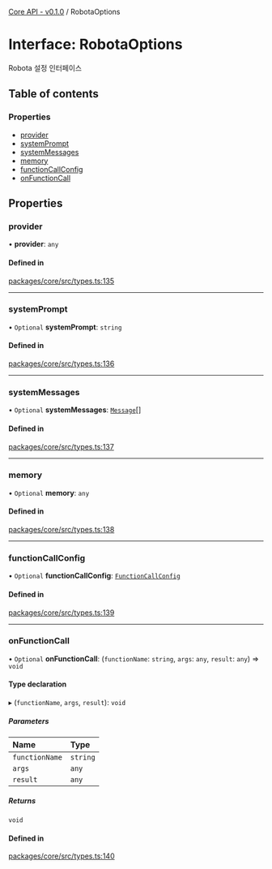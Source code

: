 [Core API - v0.1.0](/api-reference/core/) / RobotaOptions

# Interface: RobotaOptions

Robota 설정 인터페이스

## Table of contents

### Properties

- [provider](#provider)
- [systemPrompt](#systemprompt)
- [systemMessages](#systemmessages)
- [memory](#memory)
- [functionCallConfig](#functioncallconfig)
- [onFunctionCall](#onfunctioncall)

## Properties

### <a id="provider" name="provider"></a> provider

• **provider**: `any`

#### Defined in

[packages/core/src/types.ts:135](https://github.com/robotaio/robota/blob/main/packages/core/src/types.ts#L135)

___

### <a id="systemprompt" name="systemprompt"></a> systemPrompt

• `Optional` **systemPrompt**: `string`

#### Defined in

[packages/core/src/types.ts:136](https://github.com/robotaio/robota/blob/main/packages/core/src/types.ts#L136)

___

### <a id="systemmessages" name="systemmessages"></a> systemMessages

• `Optional` **systemMessages**: [`Message`](Message.md)[]

#### Defined in

[packages/core/src/types.ts:137](https://github.com/robotaio/robota/blob/main/packages/core/src/types.ts#L137)

___

### <a id="memory" name="memory"></a> memory

• `Optional` **memory**: `any`

#### Defined in

[packages/core/src/types.ts:138](https://github.com/robotaio/robota/blob/main/packages/core/src/types.ts#L138)

___

### <a id="functioncallconfig" name="functioncallconfig"></a> functionCallConfig

• `Optional` **functionCallConfig**: [`FunctionCallConfig`](FunctionCallConfig.md)

#### Defined in

[packages/core/src/types.ts:139](https://github.com/robotaio/robota/blob/main/packages/core/src/types.ts#L139)

___

### <a id="onfunctioncall" name="onfunctioncall"></a> onFunctionCall

• `Optional` **onFunctionCall**: (`functionName`: `string`, `args`: `any`, `result`: `any`) => `void`

#### Type declaration

▸ (`functionName`, `args`, `result`): `void`

##### Parameters

| Name | Type |
| :------ | :------ |
| `functionName` | `string` |
| `args` | `any` |
| `result` | `any` |

##### Returns

`void`

#### Defined in

[packages/core/src/types.ts:140](https://github.com/robotaio/robota/blob/main/packages/core/src/types.ts#L140)
